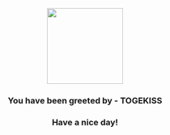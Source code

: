 <p align="center">
            <img src="https://raw.githubusercontent.com/PokeAPI/sprites/master/sprites/pokemon/468.png" width="150" height="150">
          </p>
          <h3 align="center">You have been greeted by - <b>TOGEKISS</b></h3>
          <h3 align="center">Have a nice day!</h3>
